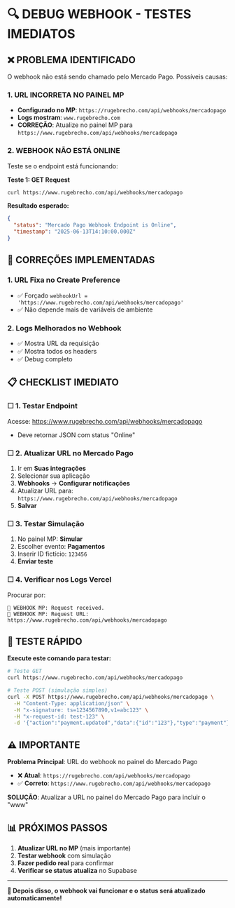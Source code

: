 # 🔍 DEBUG WEBHOOK - TESTES IMEDIATOS

## ❌ PROBLEMA IDENTIFICADO
O webhook não está sendo chamado pelo Mercado Pago. Possíveis causas:

### 1. URL INCORRETA NO PAINEL MP
- **Configurado no MP**: `https://rugebrecho.com/api/webhooks/mercadopago` 
- **Logs mostram**: `www.rugebrecho.com`
- **CORREÇÃO**: Atualize no painel MP para `https://www.rugebrecho.com/api/webhooks/mercadopago`

### 2. WEBHOOK NÃO ESTÁ ONLINE
Teste se o endpoint está funcionando:

**Teste 1: GET Request**
```bash
curl https://www.rugebrecho.com/api/webhooks/mercadopago
```

**Resultado esperado:**
```json
{
  "status": "Mercado Pago Webhook Endpoint is Online",
  "timestamp": "2025-06-13T14:10:00.000Z"
}
```

## 🚀 CORREÇÕES IMPLEMENTADAS

### 1. URL Fixa no Create Preference
- ✅ Forçado `webhookUrl = 'https://www.rugebrecho.com/api/webhooks/mercadopago'`
- ✅ Não depende mais de variáveis de ambiente

### 2. Logs Melhorados no Webhook
- ✅ Mostra URL da requisição
- ✅ Mostra todos os headers
- ✅ Debug completo

## 📋 CHECKLIST IMEDIATO

### ☐ 1. Testar Endpoint
Acesse: https://www.rugebrecho.com/api/webhooks/mercadopago
- Deve retornar JSON com status "Online"

### ☐ 2. Atualizar URL no Mercado Pago
1. Ir em **Suas integrações**
2. Selecionar sua aplicação 
3. **Webhooks** → **Configurar notificações**
4. Atualizar URL para: `https://www.rugebrecho.com/api/webhooks/mercadopago`
5. **Salvar**

### ☐ 3. Testar Simulação
1. No painel MP: **Simular**
2. Escolher evento: **Pagamentos**
3. Inserir ID fictício: `123456`
4. **Enviar teste**

### ☐ 4. Verificar nos Logs Vercel
Procurar por:
```
🔔 WEBHOOK MP: Request received.
🔗 WEBHOOK MP: Request URL: https://www.rugebrecho.com/api/webhooks/mercadopago
```

## 🎯 TESTE RÁPIDO

**Execute este comando para testar:**
```bash
# Teste GET
curl https://www.rugebrecho.com/api/webhooks/mercadopago

# Teste POST (simulação simples)
curl -X POST https://www.rugebrecho.com/api/webhooks/mercadopago \
  -H "Content-Type: application/json" \
  -H "x-signature: ts=1234567890,v1=abc123" \
  -H "x-request-id: test-123" \
  -d '{"action":"payment.updated","data":{"id":"123"},"type":"payment"}'
```

## ⚠️ IMPORTANTE

**Problema Principal**: URL do webhook no painel do Mercado Pago

- ❌ **Atual**: `https://rugebrecho.com/api/webhooks/mercadopago`
- ✅ **Correto**: `https://www.rugebrecho.com/api/webhooks/mercadopago`

**SOLUÇÃO**: Atualizar a URL no painel do Mercado Pago para incluir o "www"

## 📊 PRÓXIMOS PASSOS

1. **Atualizar URL no MP** (mais importante)
2. **Testar webhook** com simulação
3. **Fazer pedido real** para confirmar
4. **Verificar se status atualiza** no Supabase

---

**🎉 Depois disso, o webhook vai funcionar e o status será atualizado automaticamente!**

